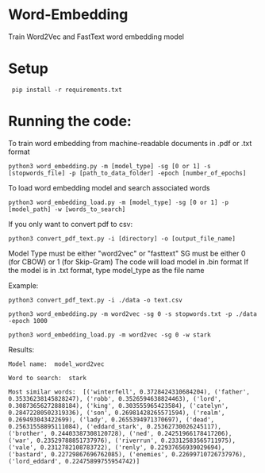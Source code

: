 # Word-Embedding
Train Word2Vec and FastText word embedding model

# Setup
``` pip install -r requirements.txt```


# Running the code:
To train word embedding from machine-readable documents in .pdf or .txt format
``` 
python3 word_embedding.py -m [model_type] -sg [0 or 1] -s [stopwords_file] -p [path_to_data_folder] -epoch [number_of_epochs]
```

To load word embedding model and search associated words
```
python3 word_embedding_load.py -m [model_type] -sg [0 or 1] -p [model_path] -w [words_to_search]
```


If you only want to convert pdf to csv:
``` 
python3 convert_pdf_text.py -i [directory] -o [output_file_name]

``` 


Model Type must be either "word2vec" or "fasttext"
SG must be either 0 (for CBOW) or 1 (for Skip-Gram)
The code will load model in .bin format
If the model is in .txt format, type model_type as the file name


Example:
``` 
python3 convert_pdf_text.py -i ./data -o text.csv

``` 

``` 
python3 word_embedding.py -m word2vec -sg 0 -s stopwords.txt -p ./data -epoch 1000
```

```
python3 word_embedding_load.py -m word2vec -sg 0 -w stark
```

Results:
```
Model name:  model_word2vec

Word to search:  stark 

Most similar words:  [('winterfell', 0.3728424310684204), ('father', 0.35336238145828247), ('robb', 0.3526594638824463), ('lord', 0.30873656272888184), ('king', 0.303555965423584), ('catelyn', 0.28472280502319336), ('son', 0.26981428265571594), ('realm', 0.269493043422699), ('lady', 0.2655394971370697), ('dead', 0.25631558895111084), ('eddard_stark', 0.25362730026245117), ('brother', 0.24403387308120728), ('ned', 0.24251966178417206), ('war', 0.23529788851737976), ('riverrun', 0.23312583565711975), ('vale', 0.2312782108783722), ('renly', 0.22937656939029694), ('bastard', 0.22729867696762085), ('enemies', 0.22699710726737976), ('lord_eddard', 0.22475899755954742)] 

```



